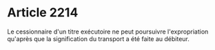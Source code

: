 # Article 2214

Le cessionnaire d'un titre exécutoire ne peut poursuivre l'expropriation qu'après que la signification du transport a été faite au débiteur.
